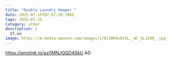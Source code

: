 ```yaml
---
title: "Double Laundry Hamper "
date: 2025-07-15T07:57:20.786Z
tags: 2025-07-15
Category: other
description: |
  17.xx
image: https://m.media-amazon.com/images/I/81JHK9u9sSL._AC_SL1500_.jpg
---
```

https://amzlink.to/az0MNJQQD4SkU
AD